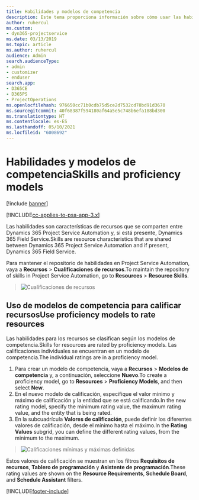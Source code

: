 ```yaml
---
title: Habilidades y modelos de competencia
description: Este tema proporciona información sobre cómo usar las habilidades y los modelos de competencia.
author: ruhercul
ms.custom:
- dyn365-projectservice
ms.date: 03/13/2019
ms.topic: article
ms.author: ruhercul
audience: Admin
search.audienceType:
- admin
- customizer
- enduser
search.app:
- D365CE
- D365PS
- ProjectOperations
ms.openlocfilehash: 976650cc71b0cdb75d5ce2d7532cd78bd91d3670
ms.sourcegitcommit: 40f68387f594180af64a5e5c748b6efa188bd300
ms.translationtype: HT
ms.contentlocale: es-ES
ms.lasthandoff: 05/10/2021
ms.locfileid: "6008692"
---
```

# <a name="skills-and-proficiency-models"></a><span data-ttu-id="a08a8-103">Habilidades y modelos de competencia</span><span class="sxs-lookup"><span data-stu-id="a08a8-103">Skills and proficiency models</span></span>

[!include [banner](../includes/psa-now-project-operations.md)]

[!INCLUDE[cc-applies-to-psa-app-3.x](../includes/cc-applies-to-psa-app-3x.md)]

<span data-ttu-id="a08a8-104">Las habilidades son características de recursos que se comparten entre Dynamics 365 Project Service Automation y, si está presente, Dynamics 365 Field Service.</span><span class="sxs-lookup"><span data-stu-id="a08a8-104">Skills are resource characteristics that are shared between Dynamics 365 Project Service Automation and if present, Dynamics 365 Field Service.</span></span> 

<span data-ttu-id="a08a8-105">Para mantener el repositorio de habilidades en Project Service Automation, vaya a **Recursos** \> **Cualificaciones de recursos**.</span><span class="sxs-lookup"><span data-stu-id="a08a8-105">To maintain the repository of skills in Project Service Automation, go to **Resources** \> **Resource Skills**.</span></span> 

> ![Cualificaciones de recursos](media/Resource-Management-image84.png)

## <a name="use-proficiency-models-to-rate-resources"></a><span data-ttu-id="a08a8-107">Uso de modelos de competencia para calificar recursos</span><span class="sxs-lookup"><span data-stu-id="a08a8-107">Use proficiency models to rate resources</span></span>

<span data-ttu-id="a08a8-108">Las habilidades para los recursos se clasifican según los modelos de competencia.</span><span class="sxs-lookup"><span data-stu-id="a08a8-108">Skills for resources are rated by proficiency models.</span></span> <span data-ttu-id="a08a8-109">Las calificaciones individuales se encuentran en un modelo de competencia.</span><span class="sxs-lookup"><span data-stu-id="a08a8-109">The individual ratings are in a proficiency model.</span></span> 

1. <span data-ttu-id="a08a8-110">Para crear un modelo de competencia, vaya a **Recursos** \> **Modelos de competencia** y, a continuación, seleccione **Nuevo**.</span><span class="sxs-lookup"><span data-stu-id="a08a8-110">To create a proficiency model, go to **Resources** \> **Proficiency Models**, and then select **New**.</span></span>
2. <span data-ttu-id="a08a8-111">En el nuevo modelo de calificación, especifique el valor mínimo y máximo de calificación y la entidad que se está calificando.</span><span class="sxs-lookup"><span data-stu-id="a08a8-111">In the new rating model, specify the minimum rating value, the maximum rating value, and the entity that is being rated.</span></span>
3. <span data-ttu-id="a08a8-112">En la subcuadrícula **Valores de calificación**, puede definir los diferentes valores de calificación, desde el mínimo hasta el máximo.</span><span class="sxs-lookup"><span data-stu-id="a08a8-112">In the **Rating Values** subgrid, you can define the different rating values, from the minimum to the maximum.</span></span>

> ![Calificaciones mínimas y máximas definidas](media/Resource-Management-image85.png)

<span data-ttu-id="a08a8-114">Estos valores de calificación se muestran en los filtros **Requisitos de recursos**, **Tablero de programación** y **Asistente de programación**.</span><span class="sxs-lookup"><span data-stu-id="a08a8-114">These rating values are shown on the **Resource Requirements**, **Schedule Board**, and **Schedule Assistant** filters.</span></span>


[!INCLUDE[footer-include](../includes/footer-banner.md)]